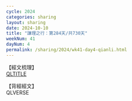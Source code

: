 ```yaml
---
cycle: 2024
categories: sharing
layout: sharing
date: 2024-10-10
title: "謙理之行：第284天/共730天"
weekNum: 41
dayNum: 4
permalink: /sharing/2024/wk41-day4-qianli.html
---
```

【經文梳理】  
[QLTITLE](QLLINK)

【背經經文】  
QLVERSE
